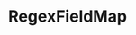 ---
optionsClassName: RegexFieldMapOptions
optionsClassFullName: MigrationTools.Tools.RegexFieldMapOptions
configurationSamples:
- name: confinguration.json
  description: 
  code: >-
    {
      "MigrationTools": {
        "CommonTools": {
          "FieldMappingTool": {
            "FieldMaps": [
              {
                "FieldMapType": "RegexFieldMap",
                "sourceField": "COMPANY.PRODUCT.Release",
                "targetField": "COMPANY.DEVISION.MinorReleaseVersion",
                "pattern": "PRODUCT \\d{4}.(\\d{1})",
                "replacement": "$1",
                "ApplyTo": [
                  "SomeWorkItemType"
                ]
              }
            ]
          }
        }
      }
    }
  sampleFor: MigrationTools.Tools.RegexFieldMapOptions
- name: defaults
  description: 
  code: >-
    {
      "MigrationTools": {
        "CommonTools": {
          "FieldMappingTool": {
            "FieldMapDefaults": {
              "RegexFieldMap": {
                "ApplyTo": [
                  "SomeWorkItemType"
                ],
                "pattern": "PRODUCT \\d{4}.(\\d{1})",
                "replacement": "$1",
                "sourceField": "COMPANY.PRODUCT.Release",
                "targetField": "COMPANY.DEVISION.MinorReleaseVersion"
              }
            }
          }
        }
      }
    }
  sampleFor: MigrationTools.Tools.RegexFieldMapOptions
- name: Classic
  description: 
  code: >-
    {
      "$type": "RegexFieldMapOptions",
      "sourceField": "COMPANY.PRODUCT.Release",
      "targetField": "COMPANY.DEVISION.MinorReleaseVersion",
      "pattern": "PRODUCT \\d{4}.(\\d{1})",
      "replacement": "$1",
      "ApplyTo": [
        "SomeWorkItemType"
      ]
    }
  sampleFor: MigrationTools.Tools.RegexFieldMapOptions
description: missng XML code comments
className: RegexFieldMap
typeName: FieldMaps
architecture: 
options:
- parameterName: ApplyTo
  type: List
  description: missng XML code comments
  defaultValue: missng XML code comments
- parameterName: pattern
  type: String
  description: missng XML code comments
  defaultValue: missng XML code comments
- parameterName: replacement
  type: String
  description: missng XML code comments
  defaultValue: missng XML code comments
- parameterName: sourceField
  type: String
  description: missng XML code comments
  defaultValue: missng XML code comments
- parameterName: targetField
  type: String
  description: missng XML code comments
  defaultValue: missng XML code comments
status: missng XML code comments
processingTarget: missng XML code comments
classFile: /src/MigrationTools.Clients.AzureDevops.ObjectModel/Tools/FieldMappingTool/FieldMaps/RegexFieldMap.cs
optionsClassFile: /src/MigrationTools/Tools/FieldMappingTool/FieldMaps/RegexFieldMapOptions.cs

redirectFrom:
- /Reference/FieldMaps/RegexFieldMapOptions/
layout: reference
toc: true
permalink: /Reference/FieldMaps/RegexFieldMap/
title: RegexFieldMap
categories:
- FieldMaps
- 
topics:
- topic: notes
  path: /docs/Reference/FieldMaps/RegexFieldMap-notes.md
  exists: false
  markdown: ''
- topic: introduction
  path: /docs/Reference/FieldMaps/RegexFieldMap-introduction.md
  exists: false
  markdown: ''

---